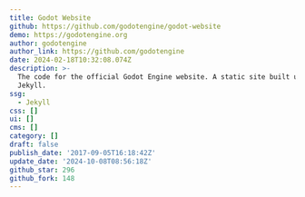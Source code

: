 ```yaml
---
title: Godot Website
github: https://github.com/godotengine/godot-website
demo: https://godotengine.org
author: godotengine
author_link: https://github.com/godotengine
date: 2024-02-18T10:32:08.074Z
description: >-
  The code for the official Godot Engine website. A static site built using
  Jekyll.
ssg:
  - Jekyll
css: []
ui: []
cms: []
category: []
draft: false
publish_date: '2017-09-05T16:18:42Z'
update_date: '2024-10-08T08:56:18Z'
github_star: 296
github_fork: 148
---
```


